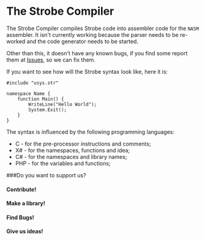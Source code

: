 # The Strobe Compiler
The Strobe Compiler compiles Strobe code into assembler code for the `NASM` assembler.
It isn't currently working because the parser needs to be re-worked and the code generator needs to be started.

Other than this, it doesn't have any known bugs, if you find some report them at [Issues](//github.com/mihail-mojsoski/Strobe/issues), so we can fix them.

If you want to see how will the Strobe syntax look like, here it is:

```
#include "usys.str"

namespace Name {
	function Main() {
		WriteLine("Hello World");
		System.Exit();
	}
}
```

The syntax is influenced by the following programming languages:

 - C - for the pre-processor instructions and comments;
 - X# - for the namespaces, functions and idea;
 - C# - for the namespaces and library names;
 - PHP - for the variables and functions;

###Do you want to support us?
#### Contribute!
#### Make a library!
#### Find Bugs!
#### Give us ideas!
